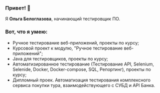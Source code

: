 ### Привет! 👋

Я **Ольга Белоглазова**, начинающий тестировщик ПО.

### Вот, что я умею:
- Ручное тестирование веб-приложений, проекты по курсу;
- Курсовой проект к модулю, "Ручное тестирование веб-приложений";
- Java для тестировщиков, проекты по курсу;
- Автоматизированное тестирование (Тестирование API, Selenium, Selenide, Docker, Docker-compose, SQL, Репортинг), проекты по курсу;
- Дипломный проек. Автоматизация тестирования комплексного сервиса покупки тура, взаимодействующего с СУБД и API Банка.
